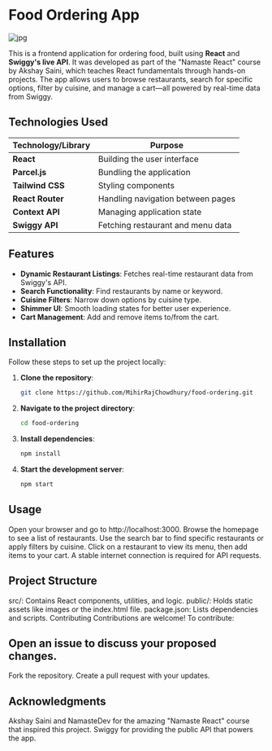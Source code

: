 # Food Ordering App

![jpg](https://github.com/user-attachments/assets/1309e5ac-2e1f-4fad-a89a-7dd746e2b61b)



This is a frontend application for ordering food, built using **React** and **Swiggy's live API**. It was developed as part of the "Namaste React" course by Akshay Saini, which teaches React fundamentals through hands-on projects. The app allows users to browse restaurants, search for specific options, filter by cuisine, and manage a cart—all powered by real-time data from Swiggy.

## Technologies Used

| Technology/Library       | Purpose                                      |
|--------------------------|----------------------------------------------|
| **React**                | Building the user interface                  |
| **Parcel.js**            | Bundling the application                     |
| **Tailwind CSS**         | Styling components                           |
| **React Router**         | Handling navigation between pages            |
| **Context API**          | Managing application state                   |
| **Swiggy API**           | Fetching restaurant and menu data            |


## Features

- **Dynamic Restaurant Listings**: Fetches real-time restaurant data from Swiggy's API.
- **Search Functionality**: Find restaurants by name or keyword.
- **Cuisine Filters**: Narrow down options by cuisine type.
- **Shimmer UI**: Smooth loading states for better user experience.
- **Cart Management**: Add and remove items to/from the cart.

## Installation

Follow these steps to set up the project locally:

1. **Clone the repository**:
   ```bash
   git clone https://github.com/MihirRajChowdhury/food-ordering.git

   ```
2. **Navigate to the project directory**: 
    ```bash
   cd food-ordering
     ```
3. **Install dependencies**:
    ```bash
   npm install
     ```
4. **Start the development server**:
   ```bash
   npm start
    ```

## Usage
Open your browser and go to http://localhost:3000.
Browse the homepage to see a list of restaurants.
Use the search bar to find specific restaurants or apply filters by cuisine.
Click on a restaurant to view its menu, then add items to your cart.
A stable internet connection is required for API requests.

## Project Structure
src/: Contains React components, utilities, and logic.
public/: Holds static assets like images or the index.html file.
package.json: Lists dependencies and scripts.
Contributing
Contributions are welcome! To contribute:

## Open an issue to discuss your proposed changes.
Fork the repository.
Create a pull request with your updates.


## Acknowledgments
Akshay Saini and NamasteDev for the amazing "Namaste React" course that inspired this project.
Swiggy for providing the public API that powers the app.

  
